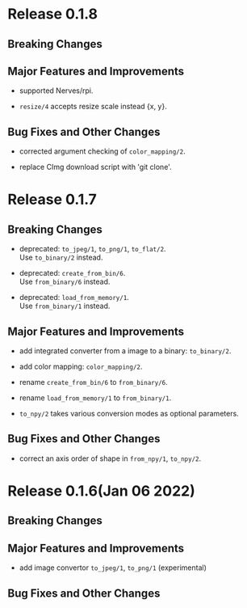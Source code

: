 # Release 0.1.8

## Breaking Changes

## Major Features and Improvements

* supported Nerves/rpi.

* `resize/4` accepts resize scale instead {x, y}.

## Bug Fixes and Other Changes

* corrected argument checking of `color_mapping/2`.

* replace CImg download script with 'git clone'.

# Release 0.1.7

## Breaking Changes

* deprecated: `to_jpeg/1`, `to_png/1`, `to_flat/2`.<br>
  Use `to_binary/2` instead.

* deprecated: `create_from_bin/6`.<br>
  Use `from_binary/6` instead.

* deprecated: `load_from_memory/1`.<br>
  Use `from_binary/1` instead.

## Major Features and Improvements

* add integrated converter from a image to a binary: `to_binary/2`.

* add color mapping: `color_mapping/2`.

* rename `create_from_bin/6` to `from_binary/6`.

* rename `load_from_memory/1` to `from_binary/1`.

* `to_npy/2` takes various conversion modes as optional parameters.

## Bug Fixes and Other Changes

* correct an axis order of shape in `from_npy/1`, `to_npy/2`.

# Release 0.1.6(Jan 06 2022)

## Breaking Changes

## Major Features and Improvements

* add image convertor `to_jpeg/1`, `to_png/1` (experimental)

## Bug Fixes and Other Changes
